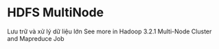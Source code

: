 # HDFS MultiNode
 Lưu trữ và xử lý dữ liệu lớn
See more in Hadoop 3.2.1 Multi-Node Cluster and Mapreduce Job

